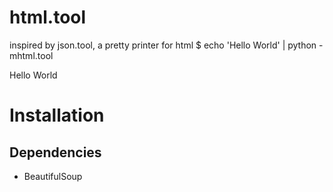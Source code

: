 html.tool
===========

inspired by json.tool, a pretty printer for html
$ echo '<html><body>Hello World</body></html>' | python -mhtml.tool
<html>
 <body>
  Hello World
 </body>
</html>

Installation
============

Dependencies
------------
 * BeautifulSoup
